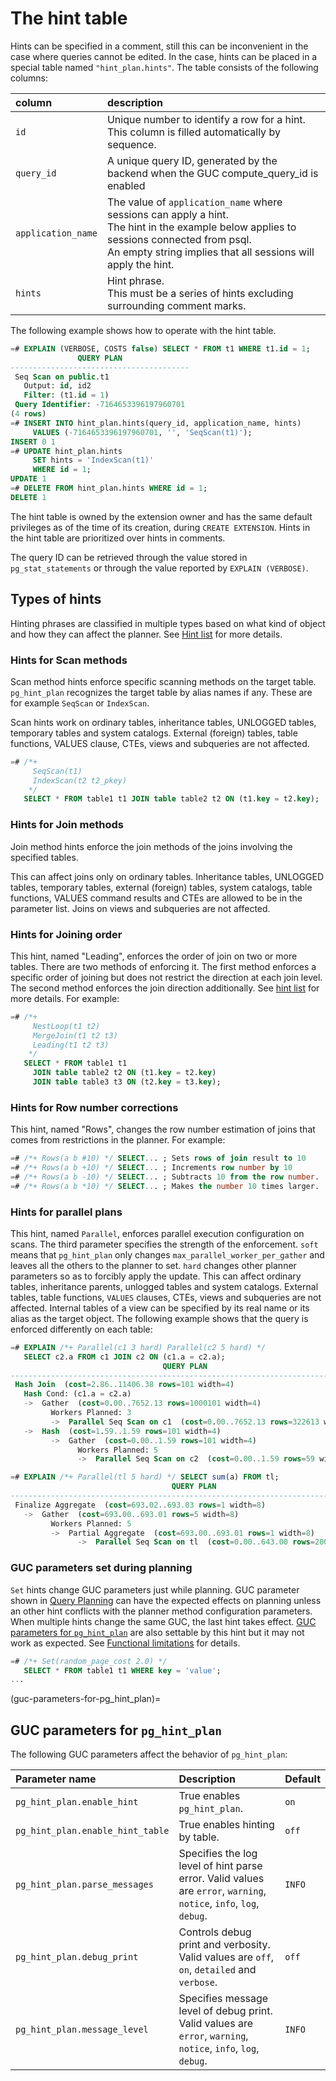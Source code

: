 # The hint table

Hints can be specified in a comment, still this can be inconvenient in the case
where queries cannot be edited.  In the case, hints can be placed in a special
table named `"hint_plan.hints"`.  The table consists of the following columns:

| column | description |
|:-------|:------------|
| `id` | Unique number to identify a row for a hint.  <br>This column is filled automatically by sequence. |
| `query_id` | A unique query ID, generated by the backend when the GUC compute_query_id is enabled |
| `application_name` | The value of `application_name` where sessions can apply a hint. <br>The hint in the example below applies to sessions connected from psql. <br>An empty string implies that all sessions will apply the hint. |
| `hints` | Hint phrase.  <br>This must be a series of hints excluding surrounding comment marks. |

The following example shows how to operate with the hint table.

```sql
=# EXPLAIN (VERBOSE, COSTS false) SELECT * FROM t1 WHERE t1.id = 1;
               QUERY PLAN
----------------------------------------
 Seq Scan on public.t1
   Output: id, id2
   Filter: (t1.id = 1)
 Query Identifier: -7164653396197960701
(4 rows)
=# INSERT INTO hint_plan.hints(query_id, application_name, hints)
     VALUES (-7164653396197960701, '', 'SeqScan(t1)');
INSERT 0 1
=# UPDATE hint_plan.hints
     SET hints = 'IndexScan(t1)'
     WHERE id = 1;
UPDATE 1
=# DELETE FROM hint_plan.hints WHERE id = 1;
DELETE 1
```

The hint table is owned by the extension owner and has the same default
privileges as of the time of its creation, during `CREATE EXTENSION`.
Hints in the hint table are prioritized over hints in comments.

The query ID can be retrieved through the value stored in `pg_stat_statements`
or through the value reported by `EXPLAIN (VERBOSE)`.

## Types of hints

Hinting phrases are classified in multiple types based on what kind of object
and how they can affect the planner.  See [Hint list](#hint-list) for more
details.

### Hints for Scan methods

Scan method hints enforce specific scanning methods on the target table.
`pg_hint_plan` recognizes the target table by alias names if any.  These are
for example `SeqScan` or `IndexScan`.

Scan hints work on ordinary tables, inheritance tables, UNLOGGED tables,
temporary tables and system catalogs. External (foreign) tables, table
functions, VALUES clause, CTEs, views and subqueries are not affected.

```sql
=# /*+
     SeqScan(t1)
     IndexScan(t2 t2_pkey)
    */
   SELECT * FROM table1 t1 JOIN table table2 t2 ON (t1.key = t2.key);
```

### Hints for Join methods

Join method hints enforce the join methods of the joins involving the
specified tables.

This can affect joins only on ordinary tables.  Inheritance tables, UNLOGGED
tables, temporary tables, external (foreign) tables, system catalogs, table
functions, VALUES command results and CTEs are allowed to be in the parameter
list.  Joins on views and subqueries are not affected.

### Hints for Joining order

This hint, named "Leading", enforces the order of join on two or more tables.
There are two methods of enforcing it.  The first method enforces a specific
order of joining but does not restrict the direction at each join level.
The second method enforces the join direction additionally.  See
[hint list](#hint-list) for more details.  For example:

```sql
=# /*+
     NestLoop(t1 t2)
     MergeJoin(t1 t2 t3)
     Leading(t1 t2 t3)
    */
   SELECT * FROM table1 t1
     JOIN table table2 t2 ON (t1.key = t2.key)
     JOIN table table3 t3 ON (t2.key = t3.key);
```

### Hints for Row number corrections

This hint, named "Rows", changes the row number estimation of joins that comes
from restrictions in the planner.  For example:

```sql
=# /*+ Rows(a b #10) */ SELECT... ; Sets rows of join result to 10
=# /*+ Rows(a b +10) */ SELECT... ; Increments row number by 10
=# /*+ Rows(a b -10) */ SELECT... ; Subtracts 10 from the row number.
=# /*+ Rows(a b *10) */ SELECT... ; Makes the number 10 times larger.
```

### Hints for parallel plans

This hint, named `Parallel`, enforces parallel execution configuration
on scans.  The third parameter specifies the strength of the enforcement.
`soft` means that `pg_hint_plan` only changes `max_parallel_worker_per_gather`
and leaves all the others to the planner to set.  `hard` changes other planner
parameters so as to forcibly apply the update.  This can affect ordinary
tables, inheritance parents, unlogged tables and system catalogs. External
tables, table functions, `VALUES` clauses, CTEs, views and subqueries are
not affected.  Internal tables of a view can be specified by its real
name or its alias as the target object.  The following example shows
that the query is enforced differently on each table:

```sql
=# EXPLAIN /*+ Parallel(c1 3 hard) Parallel(c2 5 hard) */
   SELECT c2.a FROM c1 JOIN c2 ON (c1.a = c2.a);
                                  QUERY PLAN
-------------------------------------------------------------------------------
 Hash Join  (cost=2.86..11406.38 rows=101 width=4)
   Hash Cond: (c1.a = c2.a)
   ->  Gather  (cost=0.00..7652.13 rows=1000101 width=4)
         Workers Planned: 3
         ->  Parallel Seq Scan on c1  (cost=0.00..7652.13 rows=322613 width=4)
   ->  Hash  (cost=1.59..1.59 rows=101 width=4)
         ->  Gather  (cost=0.00..1.59 rows=101 width=4)
               Workers Planned: 5
               ->  Parallel Seq Scan on c2  (cost=0.00..1.59 rows=59 width=4)

=# EXPLAIN /*+ Parallel(tl 5 hard) */ SELECT sum(a) FROM tl;
                                    QUERY PLAN
-----------------------------------------------------------------------------------
 Finalize Aggregate  (cost=693.02..693.03 rows=1 width=8)
   ->  Gather  (cost=693.00..693.01 rows=5 width=8)
         Workers Planned: 5
         ->  Partial Aggregate  (cost=693.00..693.01 rows=1 width=8)
               ->  Parallel Seq Scan on tl  (cost=0.00..643.00 rows=20000 width=4)
```

### GUC parameters set during planning

`Set` hints change GUC parameters just while planning.  GUC parameter shown in
[Query Planning](http://www.postgresql.org/docs/current/static/runtime-config-query.html)
can have the expected effects on planning unless an other hint conflicts with
the planner method configuration parameters.  When multiple hints change the
same GUC, the last hint takes effect.
[GUC parameters for `pg_hint_plan`](#guc-parameters-for-pg_hint_plan) are also
settable by this hint but it may not work as expected.
See [Functional limitations](#functional-limitations) for details.

```sql
=# /*+ Set(random_page_cost 2.0) */
   SELECT * FROM table1 t1 WHERE key = 'value';
...
```

(guc-parameters-for-pg_hint_plan)=
## GUC parameters for `pg_hint_plan`

The following GUC parameters affect the behavior of `pg_hint_plan`:

| Parameter name | Description | Default |
|:---------------|:------------|:--------|
| `pg_hint_plan.enable_hint` | True enables `pg_hint_plan`. | `on` |
| `pg_hint_plan.enable_hint_table` | True enables hinting by table. | `off` |
| `pg_hint_plan.parse_messages` | Specifies the log level of hint parse error.  Valid values are `error`, `warning`, `notice`, `info`, `log`, `debug`. | `INFO` |
| `pg_hint_plan.debug_print` | Controls debug print and verbosity. Valid values are `off`, `on`, `detailed` and `verbose`. | `off` |
| `pg_hint_plan.message_level` | Specifies message level of debug print. Valid values are `error`, `warning`, `notice`, `info`, `log`, `debug`. | `INFO` |
